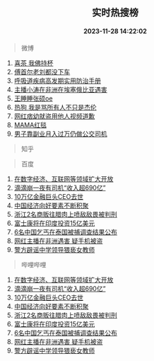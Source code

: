 <div align="center"><h2>实时热搜榜</h2><h4>2023-11-28 14:22:02</h4></div>

> 微博  

1. [喜茶 我佛持杯](https://s.weibo.com/weibo?q=%E5%96%9C%E8%8C%B6%20%E6%88%91%E4%BD%9B%E6%8C%81%E6%9D%AF&t=31&band_rank=1&Refer=top)<br />
2. [傅首尔老刘都没下车](https://s.weibo.com/weibo?q=%23%E5%82%85%E9%A6%96%E5%B0%94%E8%80%81%E5%88%98%E9%83%BD%E6%B2%A1%E4%B8%8B%E8%BD%A6%23&t=31&band_rank=2&Refer=top)<br />
3. [呼吸道疾病高发期实用防治手册](https://s.weibo.com/weibo?q=%23%E5%91%BC%E5%90%B8%E9%81%93%E7%96%BE%E7%97%85%E9%AB%98%E5%8F%91%E6%9C%9F%E5%AE%9E%E7%94%A8%E9%98%B2%E6%B2%BB%E6%89%8B%E5%86%8C%23&t=31&band_rank=3&Refer=top)<br />
4. [主播小涛在非洲在埃塞俄比亚遇害](https://s.weibo.com/weibo?q=%23%E4%B8%BB%E6%92%AD%E5%B0%8F%E6%B6%9B%E5%9C%A8%E9%9D%9E%E6%B4%B2%E5%9C%A8%E5%9F%83%E5%A1%9E%E4%BF%84%E6%AF%94%E4%BA%9A%E9%81%87%E5%AE%B3%23&t=31&band_rank=4&Refer=top)<br />
5. [王睡睡张硕oe](https://s.weibo.com/weibo?q=%23%E7%8E%8B%E7%9D%A1%E7%9D%A1%E5%BC%A0%E7%A1%95oe%23&t=31&band_rank=5&Refer=top)<br />
6. [热狗 我是骂所有人不只是杰伦](https://s.weibo.com/weibo?q=%E7%83%AD%E7%8B%97%20%E6%88%91%E6%98%AF%E9%AA%82%E6%89%80%E6%9C%89%E4%BA%BA%E4%B8%8D%E5%8F%AA%E6%98%AF%E6%9D%B0%E4%BC%A6&t=31&band_rank=6&Refer=top)<br />
7. [网红痞幼就盗用他人视频道歉](https://s.weibo.com/weibo?q=%23%E7%BD%91%E7%BA%A2%E7%97%9E%E5%B9%BC%E5%B0%B1%E7%9B%97%E7%94%A8%E4%BB%96%E4%BA%BA%E8%A7%86%E9%A2%91%E9%81%93%E6%AD%89%23&t=31&band_rank=7&Refer=top)<br />
8. [MAMA红毯](https://s.weibo.com/weibo?q=MAMA%E7%BA%A2%E6%AF%AF&t=31&band_rank=8&Refer=top)<br />
9. [男子靠副业月入过万仍做公交司机](https://s.weibo.com/weibo?q=%23%E7%94%B7%E5%AD%90%E9%9D%A0%E5%89%AF%E4%B8%9A%E6%9C%88%E5%85%A5%E8%BF%87%E4%B8%87%E4%BB%8D%E5%81%9A%E5%85%AC%E4%BA%A4%E5%8F%B8%E6%9C%BA%23&t=31&band_rank=9&Refer=top)<br />

> 知乎  


> 百度  

1. [在数字经济、互联网等领域扩大开放](https://www.baidu.com/s?wd=%E5%9C%A8%E6%95%B0%E5%AD%97%E7%BB%8F%E6%B5%8E%E3%80%81%E4%BA%92%E8%81%94%E7%BD%91%E7%AD%89%E9%A2%86%E5%9F%9F%E6%89%A9%E5%A4%A7%E5%BC%80%E6%94%BE&sa=fyb_news&rsv_dl=fyb_news)<br />
2. [滴滴崩一夜有司机“收入超690亿”](https://www.baidu.com/s?wd=%E6%BB%B4%E6%BB%B4%E5%B4%A9%E4%B8%80%E5%A4%9C%E6%9C%89%E5%8F%B8%E6%9C%BA%E2%80%9C%E6%94%B6%E5%85%A5%E8%B6%85690%E4%BA%BF%E2%80%9D&sa=fyb_news&rsv_dl=fyb_news)<br />
3. [10万亿金融巨头CEO去世](https://www.baidu.com/s?wd=10%E4%B8%87%E4%BA%BF%E9%87%91%E8%9E%8D%E5%B7%A8%E5%A4%B4CEO%E5%8E%BB%E4%B8%96&sa=fyb_news&rsv_dl=fyb_news)<br />
4. [中国经济向好要素不断积聚](https://www.baidu.com/s?wd=%E4%B8%AD%E5%9B%BD%E7%BB%8F%E6%B5%8E%E5%90%91%E5%A5%BD%E8%A6%81%E7%B4%A0%E4%B8%8D%E6%96%AD%E7%A7%AF%E8%81%9A&sa=fyb_news&rsv_dl=fyb_news)<br />
5. [浙江2名商贩往腊肉上喷敌敌畏被判刑](https://www.baidu.com/s?wd=%E6%B5%99%E6%B1%9F2%E5%90%8D%E5%95%86%E8%B4%A9%E5%BE%80%E8%85%8A%E8%82%89%E4%B8%8A%E5%96%B7%E6%95%8C%E6%95%8C%E7%95%8F%E8%A2%AB%E5%88%A4%E5%88%91&sa=fyb_news&rsv_dl=fyb_news)<br />
6. [富士康将在印度投资15亿美元](https://www.baidu.com/s?wd=%E5%AF%8C%E5%A3%AB%E5%BA%B7%E5%B0%86%E5%9C%A8%E5%8D%B0%E5%BA%A6%E6%8A%95%E8%B5%8415%E4%BA%BF%E7%BE%8E%E5%85%83&sa=fyb_news&rsv_dl=fyb_news)<br />
7. [6名中国乞丐在泰国被捕调查结果公布](https://www.baidu.com/s?wd=6%E5%90%8D%E4%B8%AD%E5%9B%BD%E4%B9%9E%E4%B8%90%E5%9C%A8%E6%B3%B0%E5%9B%BD%E8%A2%AB%E6%8D%95%E8%B0%83%E6%9F%A5%E7%BB%93%E6%9E%9C%E5%85%AC%E5%B8%83&sa=fyb_news&rsv_dl=fyb_news)<br />
8. [网红主播在非洲遇害 疑手机被盗](https://www.baidu.com/s?wd=%E7%BD%91%E7%BA%A2%E4%B8%BB%E6%92%AD%E5%9C%A8%E9%9D%9E%E6%B4%B2%E9%81%87%E5%AE%B3+%E7%96%91%E6%89%8B%E6%9C%BA%E8%A2%AB%E7%9B%97&sa=fyb_news&rsv_dl=fyb_news)<br />
9. [警方辟谣中学领导猥亵女教师](https://www.baidu.com/s?wd=%E8%AD%A6%E6%96%B9%E8%BE%9F%E8%B0%A3%E4%B8%AD%E5%AD%A6%E9%A2%86%E5%AF%BC%E7%8C%A5%E4%BA%B5%E5%A5%B3%E6%95%99%E5%B8%88&sa=fyb_news&rsv_dl=fyb_news)<br />

> 哔哩哔哩  

1. [在数字经济、互联网等领域扩大开放](https://www.baidu.com/s?wd=%E5%9C%A8%E6%95%B0%E5%AD%97%E7%BB%8F%E6%B5%8E%E3%80%81%E4%BA%92%E8%81%94%E7%BD%91%E7%AD%89%E9%A2%86%E5%9F%9F%E6%89%A9%E5%A4%A7%E5%BC%80%E6%94%BE&sa=fyb_news&rsv_dl=fyb_news)<br />
2. [滴滴崩一夜有司机“收入超690亿”](https://www.baidu.com/s?wd=%E6%BB%B4%E6%BB%B4%E5%B4%A9%E4%B8%80%E5%A4%9C%E6%9C%89%E5%8F%B8%E6%9C%BA%E2%80%9C%E6%94%B6%E5%85%A5%E8%B6%85690%E4%BA%BF%E2%80%9D&sa=fyb_news&rsv_dl=fyb_news)<br />
3. [10万亿金融巨头CEO去世](https://www.baidu.com/s?wd=10%E4%B8%87%E4%BA%BF%E9%87%91%E8%9E%8D%E5%B7%A8%E5%A4%B4CEO%E5%8E%BB%E4%B8%96&sa=fyb_news&rsv_dl=fyb_news)<br />
4. [中国经济向好要素不断积聚](https://www.baidu.com/s?wd=%E4%B8%AD%E5%9B%BD%E7%BB%8F%E6%B5%8E%E5%90%91%E5%A5%BD%E8%A6%81%E7%B4%A0%E4%B8%8D%E6%96%AD%E7%A7%AF%E8%81%9A&sa=fyb_news&rsv_dl=fyb_news)<br />
5. [浙江2名商贩往腊肉上喷敌敌畏被判刑](https://www.baidu.com/s?wd=%E6%B5%99%E6%B1%9F2%E5%90%8D%E5%95%86%E8%B4%A9%E5%BE%80%E8%85%8A%E8%82%89%E4%B8%8A%E5%96%B7%E6%95%8C%E6%95%8C%E7%95%8F%E8%A2%AB%E5%88%A4%E5%88%91&sa=fyb_news&rsv_dl=fyb_news)<br />
6. [富士康将在印度投资15亿美元](https://www.baidu.com/s?wd=%E5%AF%8C%E5%A3%AB%E5%BA%B7%E5%B0%86%E5%9C%A8%E5%8D%B0%E5%BA%A6%E6%8A%95%E8%B5%8415%E4%BA%BF%E7%BE%8E%E5%85%83&sa=fyb_news&rsv_dl=fyb_news)<br />
7. [6名中国乞丐在泰国被捕调查结果公布](https://www.baidu.com/s?wd=6%E5%90%8D%E4%B8%AD%E5%9B%BD%E4%B9%9E%E4%B8%90%E5%9C%A8%E6%B3%B0%E5%9B%BD%E8%A2%AB%E6%8D%95%E8%B0%83%E6%9F%A5%E7%BB%93%E6%9E%9C%E5%85%AC%E5%B8%83&sa=fyb_news&rsv_dl=fyb_news)<br />
8. [网红主播在非洲遇害 疑手机被盗](https://www.baidu.com/s?wd=%E7%BD%91%E7%BA%A2%E4%B8%BB%E6%92%AD%E5%9C%A8%E9%9D%9E%E6%B4%B2%E9%81%87%E5%AE%B3+%E7%96%91%E6%89%8B%E6%9C%BA%E8%A2%AB%E7%9B%97&sa=fyb_news&rsv_dl=fyb_news)<br />
9. [警方辟谣中学领导猥亵女教师](https://www.baidu.com/s?wd=%E8%AD%A6%E6%96%B9%E8%BE%9F%E8%B0%A3%E4%B8%AD%E5%AD%A6%E9%A2%86%E5%AF%BC%E7%8C%A5%E4%BA%B5%E5%A5%B3%E6%95%99%E5%B8%88&sa=fyb_news&rsv_dl=fyb_news)<br />
